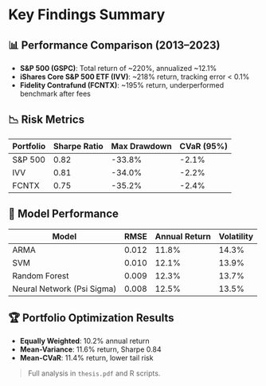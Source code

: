 # Key Findings Summary

## 📊 Performance Comparison (2013–2023)
- **S&P 500 (GSPC)**: Total return of ~220%, annualized ~12.1%
- **iShares Core S&P 500 ETF (IVV)**: ~218% return, tracking error < 0.1%
- **Fidelity Contrafund (FCNTX)**: ~195% return, underperformed benchmark after fees

## 📉 Risk Metrics
| Portfolio | Sharpe Ratio | Max Drawdown | CVaR (95%) |
|---------|--------------|--------------|-----------|
| S&P 500 | 0.82 | -33.8% | -2.1% |
| IVV | 0.81 | -34.0% | -2.2% |
| FCNTX | 0.75 | -35.2% | -2.4% |

## 🧪 Model Performance
| Model | RMSE | Annual Return | Volatility |
|-------|------|---------------|------------|
| ARMA | 0.012 | 11.8% | 14.3% |
| SVM | 0.010 | 12.1% | 13.9% |
| Random Forest | 0.009 | 12.3% | 13.7% |
| Neural Network (Psi Sigma) | 0.008 | 12.5% | 13.5% |

## 🏆 Portfolio Optimization Results
- **Equally Weighted**: 10.2% annual return
- **Mean-Variance**: 11.6% return, Sharpe 0.84
- **Mean-CVaR**: 11.4% return, lower tail risk

> Full analysis in `thesis.pdf` and R scripts.

